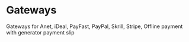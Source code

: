 # Gateways
Gateways for Anet, iDeal, PayFast, PayPal, Skrill, Stripe, Offline payment with generator payment slip
